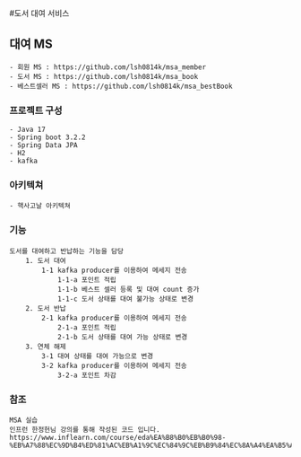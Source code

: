 #도서 대여 서비스
## 대여 MS
    - 회원 MS : https://github.com/lsh0814k/msa_member
    - 도서 MS : https://github.com/lsh0814k/msa_book
    - 베스트셀러 MS : https://github.com/lsh0814k/msa_bestBook
### 프로젝트 구성
    - Java 17
    - Spring boot 3.2.2
    - Spring Data JPA
    - H2
    - kafka
### 아키텍쳐
    - 핵사고날 아키텍쳐
### 기능
    도서를 대여하고 반납하는 기능을 담당
        1. 도서 대여
            1-1 kafka producer를 이용하여 메세지 전송
                1-1-a 포인트 적립
                1-1-b 베스트 셀러 등록 및 대여 count 증가
                1-1-c 도서 상태를 대여 불가능 상태로 변경
        2. 도서 반납
            2-1 kafka producer를 이용하여 메세지 전송
                2-1-a 포인트 적립
                2-1-b 도서 상태를 대여 가능 상태로 변경
        3. 연체 해제
            3-1 대여 상태를 대여 가능으로 변경
            3-2 kafka producer를 이용하여 메세지 전송
                3-2-a 포인트 차감
### 참조
    MSA 실습
    인프런 한정헌님 강의를 통해 작성된 코드 입니다.
    https://www.inflearn.com/course/eda%EA%B8%B0%EB%B0%98-%EB%A7%88%EC%9D%B4%ED%81%AC%EB%A1%9C%EC%84%9C%EB%B9%84%EC%8A%A4%EA%B5%AC%ED%98%84/dashboard

